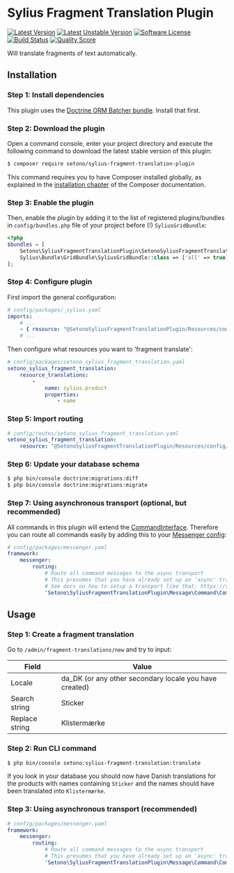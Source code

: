 # Sylius Fragment Translation Plugin

[![Latest Version][ico-version]][link-packagist]
[![Latest Unstable Version][ico-unstable-version]][link-packagist]
[![Software License][ico-license]](LICENSE)
[![Build Status][ico-travis]][link-travis]
[![Quality Score][ico-code-quality]][link-code-quality]

Will translate fragments of text automatically.

## Installation

### Step 1: Install dependencies

This plugin uses the [Doctrine ORM Batcher bundle](https://github.com/Setono/DoctrineORMBatcherBundle). Install that first.

### Step 2: Download the plugin

Open a command console, enter your project directory and execute the following command to download the latest stable version of this plugin:

```bash
$ composer require setono/sylius-fragment-translation-plugin
```

This command requires you to have Composer installed globally, as explained in the [installation chapter](https://getcomposer.org/doc/00-intro.md) of the Composer documentation.


### Step 3: Enable the plugin

Then, enable the plugin by adding it to the list of registered plugins/bundles
in `config/bundles.php` file of your project before (!) `SyliusGridBundle`:

```php
<?php
$bundles = [
    Setono\SyliusFragmentTranslationPlugin\SetonoSyliusFragmentTranslationPlugin::class => ['all' => true],
    Sylius\Bundle\GridBundle\SyliusGridBundle::class => ['all' => true],
];
```

### Step 4: Configure plugin

First import the general configuration:

```yaml
# config/packages/_sylius.yaml
imports:
    # ...
    - { resource: "@SetonoSyliusFragmentTranslationPlugin/Resources/config/app/config.yaml" }
    # ...
```

Then configure what resources you want to 'fragment translate':

```yaml
# config/packages/setono_sylius_fragment_translation.yaml
setono_sylius_fragment_translation:
    resource_translations:
        -
            name: sylius.product
            properties:
                - name
```

### Step 5: Import routing

```yaml
# config/routes/setono_sylius_fragment_translation.yaml
setono_sylius_fragment_translation:
    resource: "@SetonoSyliusFragmentTranslationPlugin/Resources/config/routing.yaml"
```

### Step 6: Update your database schema

```bash
$ php bin/console doctrine:migrations:diff
$ php bin/console doctrine:migrations:migrate
```

### Step 7: Using asynchronous transport (optional, but recommended)

All commands in this plugin will extend the [CommandInterface](src/Message/Command/CommandInterface.php).
Therefore you can route all commands easily by adding this to your [Messenger config](https://symfony.com/doc/current/messenger.html#routing-messages-to-a-transport):

```yaml
# config/packages/messenger.yaml
framework:
    messenger:
        routing:
            # Route all command messages to the async transport
            # This presumes that you have already set up an 'async' transport
            # See docs on how to setup a transport like that: https://symfony.com/doc/current/messenger.html#transports-async-queued-messages
            'Setono\SyliusFragmentTranslationPlugin\Message\Command\CommandInterface': async
```

## Usage

### Step 1: Create a fragment translation
Go to `/admin/fragment-translations/new` and try to input:

| Field          | Value                                                  |
|----------------|--------------------------------------------------------|
| Locale         | da_DK (or any other secondary locale you have created) |
| Search string  | Sticker                                                |
| Replace string | Klistermærke                                           |


### Step 2: Run CLI command
```bash
$ php bin/console setono:sylius-fragment-translation:translate
```

If you look in your database you should now have Danish translations for the products with names containing `Sticker` and the names should have been translated into `Klistermærke`.

### Step 3: Using asynchronous transport (recommended)
```yaml
# config/packages/messenger.yaml
framework:
    messenger:
        routing:
            # Route all command messages to the async transport
            # This presumes that you have already set up an 'async' transport
            'Setono\SyliusFragmentTranslationPlugin\Message\Command\CommandInterface': async
```

[ico-version]: https://poser.pugx.org/setono/sylius-fragment-translation-plugin/v/stable
[ico-unstable-version]: https://poser.pugx.org/setono/sylius-fragment-translation-plugin/v/unstable
[ico-license]: https://poser.pugx.org/setono/sylius-fragment-translation-plugin/license
[ico-travis]: https://travis-ci.com/Setono/SyliusFragmentTranslationPlugin.svg?branch=master
[ico-code-quality]: https://img.shields.io/scrutinizer/g/Setono/SyliusFragmentTranslationPlugin.svg?style=flat-square

[link-packagist]: https://packagist.org/packages/setono/sylius-fragment-translation-plugin
[link-travis]: https://travis-ci.com/Setono/SyliusFragmentTranslationPlugin
[link-code-quality]: https://scrutinizer-ci.com/g/Setono/SyliusFragmentTranslationPlugin
